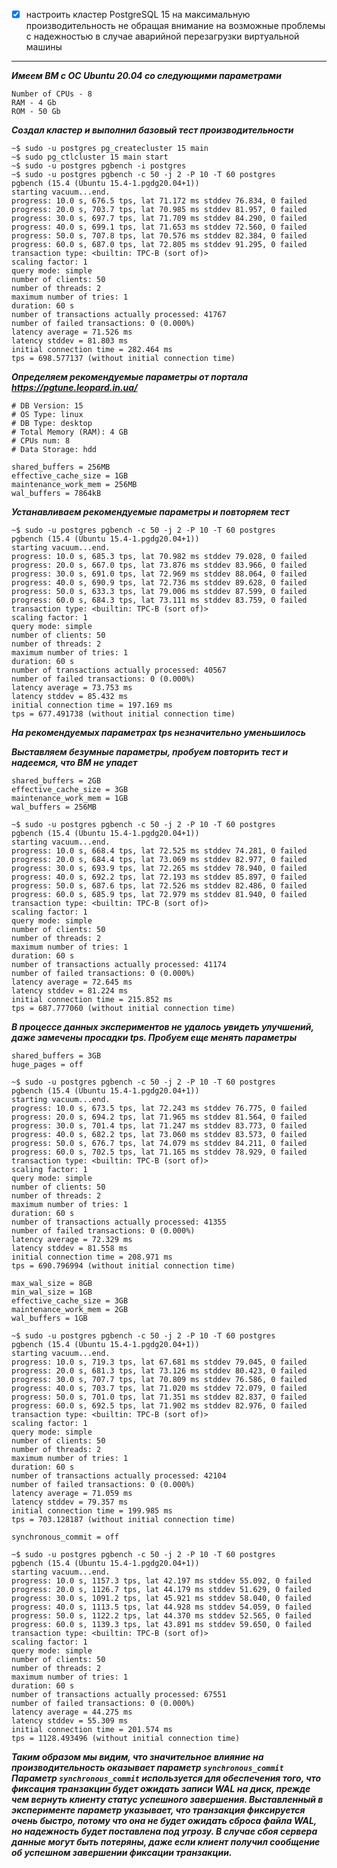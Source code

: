 - [x] настроить кластер PostgreSQL 15 на максимальную производительность не
обращая внимание на возможные проблемы с надежностью в случае
аварийной перезагрузки виртуальной машины
___

*__Имеем ВМ с ОС Ubuntu 20.04 со следующими параметрами__*
```commandline
Number of CPUs - 8
RAM - 4 Gb
ROM - 50 Gb
```

*__Создал кластер и выполнил базовый тест производительности__*

```commandline
~$ sudo -u postgres pg_createcluster 15 main
~$ sudo pg_ctlcluster 15 main start
~$ sudo -u postgres pgbench -i postgres
~$ sudo -u postgres pgbench -c 50 -j 2 -P 10 -T 60 postgres
pgbench (15.4 (Ubuntu 15.4-1.pgdg20.04+1))
starting vacuum...end.
progress: 10.0 s, 676.5 tps, lat 71.172 ms stddev 76.834, 0 failed
progress: 20.0 s, 703.7 tps, lat 70.985 ms stddev 81.957, 0 failed
progress: 30.0 s, 697.7 tps, lat 71.709 ms stddev 84.290, 0 failed
progress: 40.0 s, 699.1 tps, lat 71.653 ms stddev 72.560, 0 failed
progress: 50.0 s, 707.8 tps, lat 70.576 ms stddev 82.384, 0 failed
progress: 60.0 s, 687.0 tps, lat 72.805 ms stddev 91.295, 0 failed
transaction type: <builtin: TPC-B (sort of)>
scaling factor: 1
query mode: simple
number of clients: 50
number of threads: 2
maximum number of tries: 1
duration: 60 s
number of transactions actually processed: 41767
number of failed transactions: 0 (0.000%)
latency average = 71.526 ms
latency stddev = 81.803 ms
initial connection time = 282.464 ms
tps = 698.577137 (without initial connection time)
```

*__Определяем рекомендуемые параметры от портала https://pgtune.leopard.in.ua/__*

```commandline
# DB Version: 15
# OS Type: linux
# DB Type: desktop
# Total Memory (RAM): 4 GB
# CPUs num: 8
# Data Storage: hdd

shared_buffers = 256MB
effective_cache_size = 1GB
maintenance_work_mem = 256MB
wal_buffers = 7864kB
```
*__Устанавливаем рекомендуемые параметры и повторяем тест__*

```commandline
~$ sudo -u postgres pgbench -c 50 -j 2 -P 10 -T 60 postgres
pgbench (15.4 (Ubuntu 15.4-1.pgdg20.04+1))
starting vacuum...end.
progress: 10.0 s, 685.3 tps, lat 70.982 ms stddev 79.028, 0 failed
progress: 20.0 s, 667.0 tps, lat 73.876 ms stddev 83.966, 0 failed
progress: 30.0 s, 691.0 tps, lat 72.969 ms stddev 88.064, 0 failed
progress: 40.0 s, 690.9 tps, lat 72.736 ms stddev 89.628, 0 failed
progress: 50.0 s, 633.3 tps, lat 79.006 ms stddev 87.599, 0 failed
progress: 60.0 s, 684.3 tps, lat 73.111 ms stddev 83.759, 0 failed
transaction type: <builtin: TPC-B (sort of)>
scaling factor: 1
query mode: simple
number of clients: 50
number of threads: 2
maximum number of tries: 1
duration: 60 s
number of transactions actually processed: 40567
number of failed transactions: 0 (0.000%)
latency average = 73.753 ms
latency stddev = 85.432 ms
initial connection time = 197.169 ms
tps = 677.491738 (without initial connection time)
```

*__На рекомендуемых параметрах tps незначительно уменьшилось__*

*__Выставляем безумные параметры, пробуем повторить тест и надеемся, что ВМ не упадет__*
```commandline
shared_buffers = 2GB
effective_cache_size = 3GB
maintenance_work_mem = 1GB
wal_buffers = 256MB

~$ sudo -u postgres pgbench -c 50 -j 2 -P 10 -T 60 postgres
pgbench (15.4 (Ubuntu 15.4-1.pgdg20.04+1))
starting vacuum...end.
progress: 10.0 s, 668.4 tps, lat 72.525 ms stddev 74.281, 0 failed
progress: 20.0 s, 684.4 tps, lat 73.069 ms stddev 82.977, 0 failed
progress: 30.0 s, 693.9 tps, lat 72.265 ms stddev 78.940, 0 failed
progress: 40.0 s, 692.2 tps, lat 72.193 ms stddev 85.897, 0 failed
progress: 50.0 s, 687.6 tps, lat 72.526 ms stddev 82.486, 0 failed
progress: 60.0 s, 685.9 tps, lat 72.979 ms stddev 81.940, 0 failed
transaction type: <builtin: TPC-B (sort of)>
scaling factor: 1
query mode: simple
number of clients: 50
number of threads: 2
maximum number of tries: 1
duration: 60 s
number of transactions actually processed: 41174
number of failed transactions: 0 (0.000%)
latency average = 72.645 ms
latency stddev = 81.224 ms
initial connection time = 215.852 ms
tps = 687.777060 (without initial connection time)
```

*__В процессе данных экспериментов не удалось увидеть улучшений, даже замечены просадки tps. Пробуем еще менять параметры__*

```commandline
shared_buffers = 3GB
huge_pages = off

~$ sudo -u postgres pgbench -c 50 -j 2 -P 10 -T 60 postgres
pgbench (15.4 (Ubuntu 15.4-1.pgdg20.04+1))
starting vacuum...end.
progress: 10.0 s, 673.5 tps, lat 72.243 ms stddev 76.775, 0 failed
progress: 20.0 s, 694.2 tps, lat 71.965 ms stddev 81.564, 0 failed
progress: 30.0 s, 701.4 tps, lat 71.247 ms stddev 83.773, 0 failed
progress: 40.0 s, 682.2 tps, lat 73.060 ms stddev 83.573, 0 failed
progress: 50.0 s, 676.7 tps, lat 74.079 ms stddev 84.211, 0 failed
progress: 60.0 s, 702.5 tps, lat 71.165 ms stddev 78.929, 0 failed
transaction type: <builtin: TPC-B (sort of)>
scaling factor: 1
query mode: simple
number of clients: 50
number of threads: 2
maximum number of tries: 1
duration: 60 s
number of transactions actually processed: 41355
number of failed transactions: 0 (0.000%)
latency average = 72.329 ms
latency stddev = 81.558 ms
initial connection time = 208.971 ms
tps = 690.796994 (without initial connection time)
```

```commandline
max_wal_size = 8GB
min_wal_size = 1GB
effective_cache_size = 3GB
maintenance_work_mem = 2GB
wal_buffers = 1GB

~$ sudo -u postgres pgbench -c 50 -j 2 -P 10 -T 60 postgres
pgbench (15.4 (Ubuntu 15.4-1.pgdg20.04+1))
starting vacuum...end.
progress: 10.0 s, 719.3 tps, lat 67.681 ms stddev 79.045, 0 failed
progress: 20.0 s, 681.3 tps, lat 73.126 ms stddev 80.423, 0 failed
progress: 30.0 s, 707.7 tps, lat 70.809 ms stddev 76.586, 0 failed
progress: 40.0 s, 703.7 tps, lat 71.020 ms stddev 72.079, 0 failed
progress: 50.0 s, 701.0 tps, lat 71.351 ms stddev 82.837, 0 failed
progress: 60.0 s, 692.5 tps, lat 71.902 ms stddev 82.976, 0 failed
transaction type: <builtin: TPC-B (sort of)>
scaling factor: 1
query mode: simple
number of clients: 50
number of threads: 2
maximum number of tries: 1
duration: 60 s
number of transactions actually processed: 42104
number of failed transactions: 0 (0.000%)
latency average = 71.059 ms
latency stddev = 79.357 ms
initial connection time = 199.985 ms
tps = 703.128187 (without initial connection time)
```

```commandline
synchronous_commit = off

~$ sudo -u postgres pgbench -c 50 -j 2 -P 10 -T 60 postgres
pgbench (15.4 (Ubuntu 15.4-1.pgdg20.04+1))
starting vacuum...end.
progress: 10.0 s, 1157.3 tps, lat 42.197 ms stddev 55.092, 0 failed
progress: 20.0 s, 1126.7 tps, lat 44.179 ms stddev 51.629, 0 failed
progress: 30.0 s, 1091.2 tps, lat 45.921 ms stddev 58.040, 0 failed
progress: 40.0 s, 1113.5 tps, lat 44.928 ms stddev 54.059, 0 failed
progress: 50.0 s, 1122.2 tps, lat 44.370 ms stddev 52.565, 0 failed
progress: 60.0 s, 1139.3 tps, lat 43.891 ms stddev 59.650, 0 failed
transaction type: <builtin: TPC-B (sort of)>
scaling factor: 1
query mode: simple
number of clients: 50
number of threads: 2
maximum number of tries: 1
duration: 60 s
number of transactions actually processed: 67551
number of failed transactions: 0 (0.000%)
latency average = 44.275 ms
latency stddev = 55.309 ms
initial connection time = 201.574 ms
tps = 1128.493496 (without initial connection time)
```

*__Таким образом мы видим, что значительное влияние на производительность оказывает параметр `synchronous_commit`__*
*__Параметр `synchronous_commit` используется для обеспечения того, что фиксация транзакции будет ожидать записи 
WAL на диск, прежде чем вернуть клиенту статус успешного завершения. Выставленный в эксперименте параметр указывает, что 
транзакция фиксируется очень быстро, потому что она не будет ожидать сброса файла WAL, но надежность будет поставлена под угрозу. 
В случае сбоя сервера данные могут быть потеряны, даже если клиент получил сообщение об успешном завершении фиксации транзакции.__*
